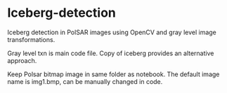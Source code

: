 # Iceberg-detection
Iceberg detection in PolSAR images using OpenCV and gray level image transformations.

Gray level txn is main code file. Copy of iceberg provides an alternative approach. 

Keep Polsar bitmap image in same folder as notebook. The default image name is img1.bmp, can be manually changed in code.
